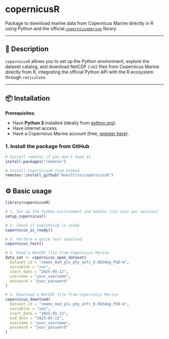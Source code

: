 # copernicusR

Package to download marine data from Copernicus Marine directly in R using Python and the official [`copernicusmarine`](https://pypi.org/project/copernicusmarine/) library.

---

## 🚀 Description

`copernicusR` allows you to set up the Python environment, explore the dataset catalog, and download NetCDF (.nc) files from Copernicus Marine directly from R, integrating the official Python API with the R ecosystem through `reticulate`.

---

## 📦 Installation

**Prerequisites:**

* Have **Python 3** installed (ideally from [python.org](https://www.python.org/downloads/)).
* Have internet access.
* Have a Copernicus Marine account (free, [register here](https://data.marine.copernicus.eu/register)).

### 1. Install the package from GitHub

```r
# Install remotes if you don't have it
install.packages("remotes")

# Install copernicusR from GitHub
remotes::install_github("HansTtito/copernicusR")
```

## ⚙️ Basic usage

```r
library(copernicusR)

# 1. Set up the Python environment and module (run once per session)
setup_copernicus()

# 2. Check if everything is ready
copernicus_is_ready()

# 3. Perform a quick test download
copernicus_test()

# 4. Read a NetCDF file from Copernicus Marine
data_set <- copernicus_open_dataset(
  dataset_id = "cmems_mod_glo_phy_anfc_0.083deg_P1D-m",
  variables = "zos",
  start_date = "2025-05-12",
  username = "your_username",
  password = "your_password"
)

# 5. Download a NetCDF file from Copernicus Marine
copernicus_download(
  dataset_id = "cmems_mod_glo_phy_anfc_0.083deg_P1D-m",
  variables = "zos",
  start_date = "2025-05-12",
  end_date = "2025-05-12",
  username = "your_username",
  password = "your_password"
)



```
